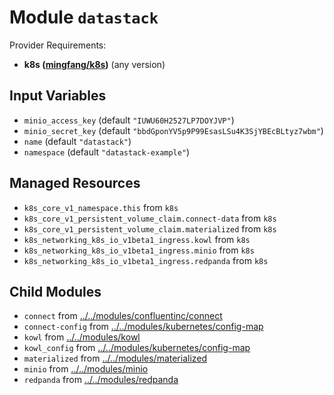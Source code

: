 
# Module `datastack`

Provider Requirements:
* **k8s ([mingfang/k8s](https://registry.terraform.io/providers/mingfang/k8s/latest))** (any version)

## Input Variables
* `minio_access_key` (default `"IUWU60H2527LP7DOYJVP"`)
* `minio_secret_key` (default `"bbdGponYV5p9P99EsasLSu4K3SjYBEcBLtyz7wbm"`)
* `name` (default `"datastack"`)
* `namespace` (default `"datastack-example"`)

## Managed Resources
* `k8s_core_v1_namespace.this` from `k8s`
* `k8s_core_v1_persistent_volume_claim.connect-data` from `k8s`
* `k8s_core_v1_persistent_volume_claim.materialized` from `k8s`
* `k8s_networking_k8s_io_v1beta1_ingress.kowl` from `k8s`
* `k8s_networking_k8s_io_v1beta1_ingress.minio` from `k8s`
* `k8s_networking_k8s_io_v1beta1_ingress.redpanda` from `k8s`

## Child Modules
* `connect` from [../../modules/confluentinc/connect](../../modules/confluentinc/connect)
* `connect-config` from [../../modules/kubernetes/config-map](../../modules/kubernetes/config-map)
* `kowl` from [../../modules/kowl](../../modules/kowl)
* `kowl_config` from [../../modules/kubernetes/config-map](../../modules/kubernetes/config-map)
* `materialized` from [../../modules/materialized](../../modules/materialized)
* `minio` from [../../modules/minio](../../modules/minio)
* `redpanda` from [../../modules/redpanda](../../modules/redpanda)


